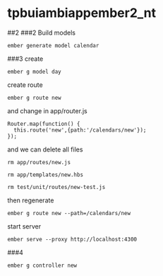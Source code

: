 # tpbuiambiappember2_nt
##2
###2 Build models
```
ember generate model calendar
```
###3
create
```
ember g model day
```
create route
```
ember g route new
```
and change in app/router.js
```
Router.map(function() {
  this.route('new',{path:'/calendars/new'});
});
```
and we can delete all files 
```
rm app/routes/new.js

rm app/templates/new.hbs

rm test/unit/routes/new-test.js
```
then regenerate
```
ember g route new --path=/calendars/new
```

start server
```
ember serve --proxy http://localhost:4300
```
###4
```
ember g controller new
```


